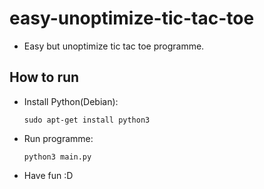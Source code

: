 # easy-unoptimize-tic-tac-toe
  - Easy but unoptimize tic tac toe programme.
## How to run
  - Install Python(Debian):
  
  
        sudo apt-get install python3
  
  
  - Run programme:
  
  
        python3 main.py
  
  
  - Have fun :D
